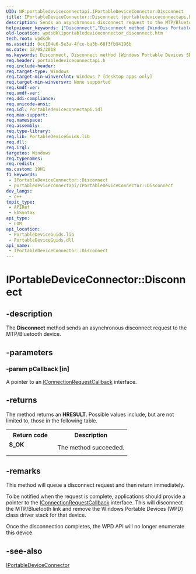 ```yaml
---
UID: NF:portabledeviceconnectapi.IPortableDeviceConnector.Disconnect
title: IPortableDeviceConnector::Disconnect (portabledeviceconnectapi.h)
description: Sends an asynchronous disconnect request to the MTP/Bluetooth device.
helpviewer_keywords: ["Disconnect","Disconnect method [Windows Portable Devices SDK]","Disconnect method [Windows Portable Devices SDK]","IPortableDeviceConnector interface","IPortableDeviceConnector interface [Windows Portable Devices SDK]","Disconnect method","IPortableDeviceConnector.Disconnect","IPortableDeviceConnector::Disconnect","devpkey/IPortableDeviceConnector::Disconnect","portabledeviceconnectapi/IPortableDeviceConnector::Disconnect","wpdsdk.iportabledeviceconnector_disconnect"]
old-location: wpdsdk\iportabledeviceconnector_disconnect.htm
tech.root: wpdsdk
ms.assetid: 0cc104e6-5e3a-4fce-ba3b-68f3fb94196b
ms.date: 12/05/2018
ms.keywords: Disconnect, Disconnect method [Windows Portable Devices SDK], Disconnect method [Windows Portable Devices SDK],IPortableDeviceConnector interface, IPortableDeviceConnector interface [Windows Portable Devices SDK],Disconnect method, IPortableDeviceConnector.Disconnect, IPortableDeviceConnector::Disconnect, devpkey/IPortableDeviceConnector::Disconnect, portabledeviceconnectapi/IPortableDeviceConnector::Disconnect, wpdsdk.iportabledeviceconnector_disconnect
req.header: portabledeviceconnectapi.h
req.include-header: 
req.target-type: Windows
req.target-min-winverclnt: Windows 7 [desktop apps only]
req.target-min-winversvr: None supported
req.kmdf-ver: 
req.umdf-ver: 
req.ddi-compliance: 
req.unicode-ansi: 
req.idl: Portabledeviceconnectapi.idl
req.max-support: 
req.namespace: 
req.assembly: 
req.type-library: 
req.lib: PortableDeviceGuids.lib
req.dll: 
req.irql: 
targetos: Windows
req.typenames: 
req.redist: 
ms.custom: 19H1
f1_keywords:
 - IPortableDeviceConnector::Disconnect
 - portabledeviceconnectapi/IPortableDeviceConnector::Disconnect
dev_langs:
 - c++
topic_type:
 - APIRef
 - kbSyntax
api_type:
 - COM
api_location:
 - PortableDeviceGuids.lib
 - PortableDeviceGuids.dll
api_name:
 - IPortableDeviceConnector::Disconnect
---
```


# IPortableDeviceConnector::Disconnect


## -description

The <b>Disconnect</b> method sends an asynchronous disconnect request to the MTP/Bluetooth device.

## -parameters

### -param pCallback [in]

A pointer to an <a href="/windows/desktop/wpd_sdk/iconnectionrequestcallback">IConnectionRequestCallback</a> interface.

## -returns

The method returns an <b>HRESULT</b>. Possible values include, but are not limited to, those in the following table.

<table>
<tr>
<th>Return code</th>
<th>Description</th>
</tr>
<tr>
<td width="40%">
<dl>
<dt><b>S_OK</b></dt>
</dl>
</td>
<td width="60%">
The method succeeded.

</td>
</tr>
</table>

## -remarks

This method will queue a disconnect request and then return immediately.

To be notified when the request is complete, applications should provide a pointer to the <a href="/windows/desktop/wpd_sdk/iconnectionrequestcallback">IConnectionRequestCallback</a> interface. This will disconnect the MTP/Bluetooth link and remove the Windows Portable Devices (WPD) class driver stack for that device.

Once the disconnection completes, the WPD API will no longer enumerate this device.

## -see-also

<a href="/windows/desktop/api/portabledeviceconnectapi/nn-portabledeviceconnectapi-iportabledeviceconnector">IPortableDeviceConnector</a>

